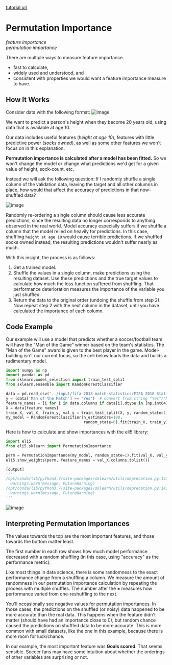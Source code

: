 [tutorial url](https://www.kaggle.com/dansbecker/permutation-importance)

# Permutation Importance

*feature importance*  
*permutation importance*

There are multiple ways to measure feature importance.

- fast to calculate,
- widely used and understood, and
- consistent with properties we would want a feature importance measure to have.

## How It Works

Consider data with the following format:
![image](https://user-images.githubusercontent.com/74973306/105319313-05b25880-5c08-11eb-9e47-f4e1b505c229.png)

We want to predict a person's height when they become 20 years old, using data that is available at age 10.

Our data includes useful features (*height at age 10*), features with little predictive power (*socks owned*), as well as some other features we won't focus on in this explanation.

**Permutation importance is calculated after a model has been fitted.** So we won't change the model or change what predictions we'd get for a given value of height, sock-count, etc.

Instead we will ask the following question: If I randomly shuffle a single column of the validation data, leaving the target and all other columns in place, how would that affect the accuracy of predictions in that now-shuffled data?

![image](https://user-images.githubusercontent.com/74973306/105319487-4611d680-5c08-11eb-8730-0668dda58004.png)

Randomly re-ordering a single column should cause less accurate predictions, since the resulting data no longer corresponds to anything observed in the real world. Model accuracy especially suffers if we shuffle a column that the model relied on heavily for predictions. In this case, shuffling ```height at age 10``` would cause terrible predictions. If we shuffled socks owned instead, the resulting predictions wouldn't suffer nearly as much.

With this insight, the process is as follows:

1. Get a trained model.
2. Shuffle the values in a single column, make predictions using the resulting dataset. Use these predictions and the true target values to calculate how much the loss function suffered from shuffling. That performance deterioration measures the importance of the variable you just shuffled.
3. Return the data to the original order (undoing the shuffle from step 2). Now repeat step 2 with the next column in the dataset, until you have calculated the importance of each column.

## Code Example

Our example will use a model that predicts whether a soccer/football team will have the "Man of the Game" winner based on the team's statistics. The "Man of the Game" award is given to the best player in the game. Model-building isn't our current focus, so the cell below loads the data and builds a rudimentary model.

```python
import numpy as np
import pandas as pd
from sklearn.model_selection import train_test_split
from sklearn.ensemble import RandomForestClassifier

data = pd.read_csv('../input/fifa-2018-match-statistics/FIFA 2018 Statistics.csv')
y = (data['Man of the Match'] == "Yes")  # Convert from string "Yes"/"No" to binary
feature_names = [i for i in data.columns if data[i].dtype in [np.int64]]
X = data[feature_names]
train_X, val_X, train_y, val_y = train_test_split(X, y, random_state=1)
my_model = RandomForestClassifier(n_estimators=100,
                                  random_state=0).fit(train_X, train_y)

```
Here is how to calculate and show importances with the eli5 library:

```python
import eli5
from eli5.sklearn import PermutationImportance

perm = PermutationImportance(my_model, random_state=1).fit(val_X, val_y)
eli5.show_weights(perm, feature_names = val_X.columns.tolist())

[output]
'''
/opt/conda/lib/python3.7/site-packages/sklearn/utils/deprecation.py:143: FutureWarning: The sklearn.metrics.scorer module is  deprecated in version 0.22 and will be removed in version 0.24. The corresponding classes / functions should instead be imported from sklearn.metrics. Anything that cannot be imported from sklearn.metrics is now part of the private API.
  warnings.warn(message, FutureWarning)
/opt/conda/lib/python3.7/site-packages/sklearn/utils/deprecation.py:143: FutureWarning: The sklearn.feature_selection.base module is  deprecated in version 0.22 and will be removed in version 0.24. The corresponding classes / functions should instead be imported from sklearn.feature_selection. Anything that cannot be imported from sklearn.feature_selection is now part of the private API.
  warnings.warn(message, FutureWarning)
'''
```

![image](https://user-images.githubusercontent.com/74973306/105320141-29c26980-5c09-11eb-81f2-e5944c4e3999.png)

## Interpreting Permutation Importances

The values towards the top are the most important features, and those towards the bottom matter least.

The first number in each row shows how much model performance decreased with a random shuffling (in this case, using "accuracy" as the performance metric).

Like most things in data science, there is some randomness to the exact performance change from a shuffling a column. We measure the amount of randomness in our permutation importance calculation by repeating the process with multiple shuffles. The number after the ± measures how performance varied from one-reshuffling to the next.

You'll occasionally see negative values for permutation importances. In those cases, the predictions on the shuffled (or noisy) data happened to be more accurate than the real data. This happens when the feature didn't matter (should have had an importance close to 0), but random chance caused the predictions on shuffled data to be more accurate. This is more common with small datasets, like the one in this example, because there is more room for luck/chance.

In our example, the most important feature was **Goals scored**. That seems sensible. Soccer fans may have some intuition about whether the orderings of other variables are surprising or not.
